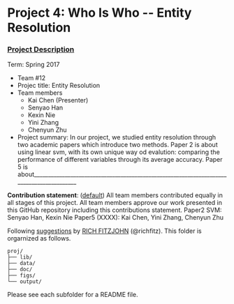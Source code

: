 # Project 4: Who Is Who -- Entity Resolution

### [Project Description](doc/project4_desc.md)

Term: Spring 2017

+ Team #12
+ Projec title: Entity Resolution
+ Team members
	+ Kai Chen (Presenter)
	+ Senyao Han
	+ Kexin Nie
	+ Yini Zhang
	+ Chenyun Zhu
+ Project summary: In our project, we studied entity resolution through two academic papers which introduce two methods. Paper 2 is about using linear svm, with its own unique way od evalution: comparing the performance of different variables through its average accuracy. Paper 5 is about__________________________________________________________________________________________
	
**Contribution statement**: ([default](doc/a_note_on_contributions.md)) All team members contributed equally in all stages of this project. All team members approve our work presented in this GitHub repository including this contributions statement. 
Paper2 SVM: Senyao Han, Kexin Nie
Paper5 (XXXX): Kai Chen, Yini Zhang, Chenyun Zhu

Following [suggestions](http://nicercode.github.io/blog/2013-04-05-projects/) by [RICH FITZJOHN](http://nicercode.github.io/about/#Team) (@richfitz). This folder is orgarnized as follows.

```
proj/
├── lib/
├── data/
├── doc/
├── figs/
└── output/
```

Please see each subfolder for a README file.
